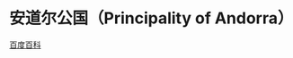 # 安道尔公国（Principality of Andorra）

[百度百科](https://baike.baidu.com/item/%E5%AE%89%E9%81%93%E5%B0%94/85439)